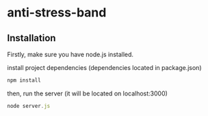 anti-stress-band
================

## Installation

Firstly, make sure you have node.js installed.

install project dependencies (dependencies located in package.json)
```javascript
npm install
```

then, run the server (it will be located on localhost:3000)
```javascript
node server.js
```